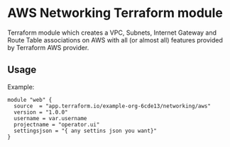 # AWS Networking Terraform module

Terraform module which creates a VPC, Subnets, Internet Gateway and Route Table associations on AWS with all (or almost all) features provided by Terraform AWS provider.

## Usage


Example:

```hcl
module "web" {
  source  = "app.terraform.io/example-org-6cde13/networking/aws"
  version = "1.0.0"
  username = var.username
  projectname = "operator.ui"
  settingsjson = "{ any settins json you want}"  
}
```
